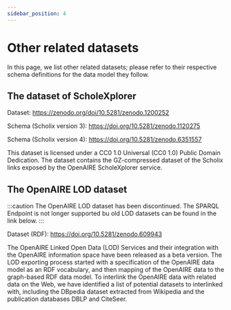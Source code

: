 ```yaml
---
sidebar_position: 4
---
```


# Other related datasets

In this page, we list other related datasets; please refer to their respective schema definitions for the data model they follow.

## The dataset of ScholeXplorer

 Dataset: https://zenodo.org/doi/10.5281/zenodo.1200252
 
 Schema (Scholix version 3): https://doi.org/10.5281/zenodo.1120275
 
 Schema (Scholix version 4): https://doi.org/10.5281/zenodo.6351557

This dataset is licensed under a CC0 1.0 Universal (CC0 1.0) Public Domain Dedication.
The dataset contains the GZ-compressed dataset of the Scholix links exposed by the OpenAIRE ScholeXplorer service.

## The OpenAIRE LOD dataset

:::caution
 The OpenAIRE LOD dataset has been discontinued. The SPARQL Endpoint is not longer supported bu old LOD datasets can be found in the link below. 
:::

Dataset (RDF): https://doi.org/10.5281/zenodo.609943

<!-- LOD Ontology: http://lod.openaire.eu/vocab

SPARQL Endpoint: http://lod.openaire.eu/sparql -->


The OpenAIRE Linked Open Data (LOD) Services and their integration with the OpenAIRE information space have been released as a beta version. The LOD exporting process started with a specification of the OpenAIRE data model as an RDF vocabulary, and then mapping of the OpenAIRE data to the graph-based RDF data model. To interlink the OpenAIRE data with related data on the Web, we have identified a list of potential datasets to interlinked with, including the DBpedia dataset extracted from Wikipedia and the publication databases DBLP and CiteSeer.
<!-- Please refer [here](http://lod.openaire.eu/documentation) for more details on the LOD documentation. -->